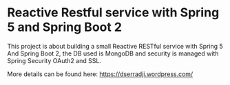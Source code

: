# Reactive Restful service with Spring 5 and Spring Boot 2

This project is about building a small Reactive RESTful service with Spring 5 And Spring Boot 2, the DB used is MongoDB and security is managed with Spring Security OAuth2 and SSL.

More details can be found here: https://dserradji.wordpress.com/